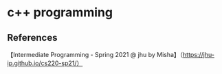# c++ programming

## References
【Intermediate Programming - Spring 2021 @ jhu by Misha】（https://jhu-ip.github.io/cs220-sp21/）


